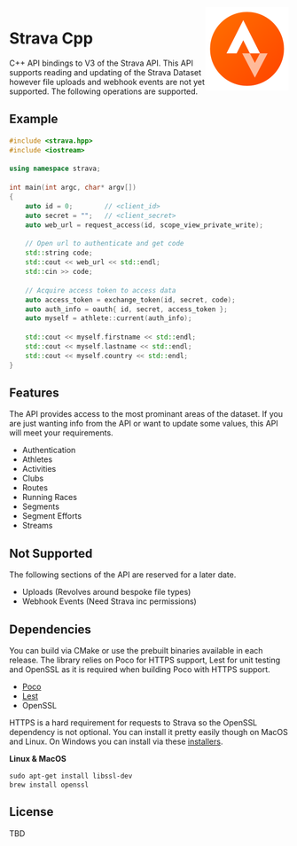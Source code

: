 
<img src='icon.png' width='150' height='150' align='right' />

# Strava Cpp

C++ API bindings to V3 of the Strava API. This API supports reading and updating of the Strava Dataset however file uploads and webhook events are not yet supported. The following operations are supported.

## Example 

```cpp
#include <strava.hpp>
#include <iostream>

using namespace strava;

int main(int argc, char* argv[])
{
    auto id = 0;        // <client_id>
    auto secret = "";   // <client_secret>
    auto web_url = request_access(id, scope_view_private_write);

    // Open url to authenticate and get code
    std::string code;
    std::cout << web_url << std::endl;
    std::cin >> code;
    
    // Acquire access token to access data
    auto access_token = exchange_token(id, secret, code);
    auto auth_info = oauth{ id, secret, access_token };
    auto myself = athlete::current(auth_info);

    std::cout << myself.firstname << std::endl;
    std::cout << myself.lastname << std::endl;
    std::cout << myself.country << std::endl;
}
```

## Features

The API provides access to the most prominant areas of the dataset. If you are just wanting info from the API or want to update some values, this API will meet your requirements.

* Authentication
* Athletes
* Activities
* Clubs
* Routes
* Running Races
* Segments
* Segment Efforts
* Streams

## Not Supported

The following sections of the API are reserved for a later date.

* Uploads (Revolves around bespoke file types)
* Webhook Events (Need Strava inc permissions)

## Dependencies

You can build via CMake or use the prebuilt binaries available in each release. The library relies on Poco for HTTPS support, Lest for unit testing and OpenSSL as it is required when building Poco with HTTPS support.

* [Poco](https://github.com/pocoproject/poco)
* [Lest](https://github.com/martinmoene/lest)  
* OpenSSL

HTTPS is a hard requirement for requests to Strava so the OpenSSL dependency is not optional. You can install it pretty easily though on MacOS and Linux. On Windows you can install via these [installers](http://slproweb.com/products/Win32OpenSSL.html).

**Linux & MacOS**
```
sudo apt-get install libssl-dev
brew install openssl
```

## License

TBD


